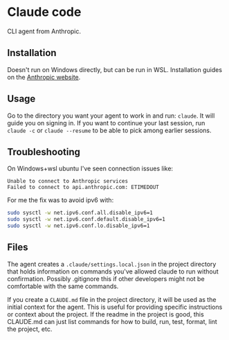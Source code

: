 # Claude code

CLI agent from Anthropic.

## Installation

Doesn't run on Windows directly, but can be run in WSL. Installation guides on the [Anthropic website](https://docs.anthropic.com/en/docs/claude-code/setup).

## Usage

Go to the directory you want your agent to work in and run: `claude`. It will guide you on signing in. If you want to continue your last session, run `claude -c` or `claude --resume` to be able to pick among earlier sessions.

## Troubleshooting

On Windows+wsl ubuntu I've seen connection issues like:

```text
Unable to connect to Anthropic services
Failed to connect to api.anthropic.com: ETIMEDOUT
```

For me the fix was to avoid ipv6 with:

```bash
sudo sysctl -w net.ipv6.conf.all.disable_ipv6=1
sudo sysctl -w net.ipv6.conf.default.disable_ipv6=1
sudo sysctl -w net.ipv6.conf.lo.disable_ipv6=1
```

## Files

The agent creates a `.claude/settings.local.json` in the project directory that holds information on commands you've allowed claude to run without confirmation. Possibly .gitignore this if other developers might not be comfortable with the same commands.

If you create a `CLAUDE.md` file in the project directory, it will be used as the initial context for the agent. This is useful for providing specific instructions or context about the project. If the readme in the project is good, this CLAUDE.md can just list commands for how to build, run, test, format, lint the project, etc.
